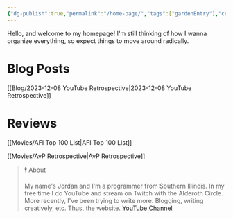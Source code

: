 ```yaml
---
{"dg-publish":true,"permalink":"/home-page/","tags":["gardenEntry"],"created":"2023-11-28","updated":"2023-12-07"}
---
```



Hello, and welcome to my homepage! I'm still thinking of how I wanna organize everything, so expect things to move around radically.

# Blog Posts

[[Blog/2023-12-08 YouTube Retrospective\|2023-12-08 YouTube Retrospective]]

# Reviews

[[Movies/AFI Top 100 List\|AFI Top 100 List]]

[[Movies/AvP Retrospective\|AvP Retrospective]]

> 🕴 About
>
> My name's Jordan and I'm a programmer from Southern Illinois. In my free time I do YouTube and stream on Twitch with the Alderoth Circle. More recently, I've been trying to write more. Blogging, writing creatively, etc. Thus, the website.
> [YouTube Channel](https://youtube.com/@jordan_maynor)

